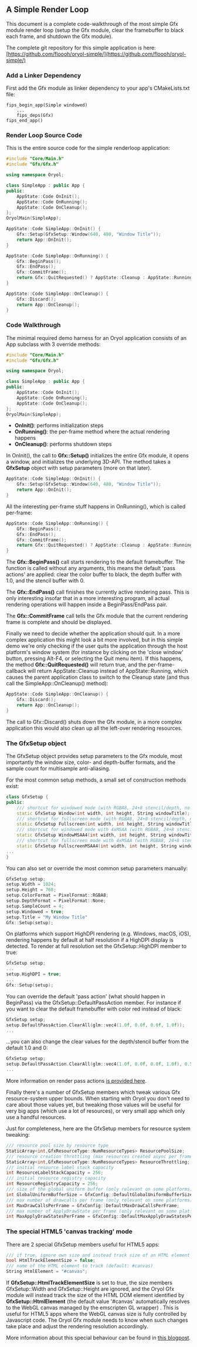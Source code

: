 ## A Simple Render Loop

This document is a complete code-walkthrough of the most simple Gfx module
render loop (setup the Gfx module, clear the framebuffer to black each
frame, and shutdown the Gfx module).

The complete git repository for this simple
application is here: [https://github.com/floooh/oryol-simple/](https://github.com/floooh/oryol-simple/)

### Add a Linker Dependency

First add the Gfx module as linker dependency to your app's CMakeLists.txt file:

```
fips_begin_app(Simple windowed)
    ...
    fips_deps(Gfx)
fips_end_app()
```

### Render Loop Source Code

This is the entire source code for the simple
renderloop application:

```cpp
#include "Core/Main.h"
#include "Gfx/Gfx.h"

using namespace Oryol;

class SimpleApp : public App {
public:
    AppState::Code OnInit();
    AppState::Code OnRunning();
    AppState::Code OnCleanup();
};
OryolMain(SimpleApp);

AppState::Code SimpleApp::OnInit() {
    Gfx::Setup(GfxSetup::Window(640, 480, "Window Title"));
    return App::OnInit();
}

AppState::Code SimpleApp::OnRunning() {
    Gfx::BeginPass();
    Gfx::EndPass();
    Gfx::CommitFrame();
    return Gfx::QuitRequested() ? AppState::Cleanup : AppState::Running;
}

AppState::Code SimpleApp::OnCleanup() {
    Gfx::Discard();
    return App::OnCleanup();
}
```

### Code Walkthrough

The minimal required demo harness for an Oryol application consists
of an App subclass with 3 override methods:

```cpp
#include "Core/Main.h"
#include "Gfx/Gfx.h"

using namespace Oryol;

class SimpleApp : public App {
public:
    AppState::Code OnInit();
    AppState::Code OnRunning();
    AppState::Code OnCleanup();
};
OryolMain(SimpleApp);
```

- **OnInit()**: performs initialization steps
- **OnRunning()**: the per-frame method where the actual rendering happens
- **OnCleanup()**: performs shutdown steps

In OnInit(), the call to **Gfx::Setup()** initializes the entire Gfx module,
it opens a window, and initializes the underlying 3D-API. The method takes a
**GfxSetup** object with setup parameters (more on that later).

```cpp
AppState::Code SimpleApp::OnInit() {
    Gfx::Setup(GfxSetup::Window(640, 480, "Window Title"));
    return App::OnInit();
}
```

All the interesting per-frame stuff happens in OnRunning(), which
is called per-frame:
```cpp
AppState::Code SimpleApp::OnRunning() {
    Gfx::BeginPass();
    Gfx::EndPass();
    Gfx::CommitFrame();
    return Gfx::QuitRequested() ? AppState::Cleanup : AppState::Running;
}
```

The **Gfx::BeginPass()** call starts rendering to the default
framebuffer. The function is called without any arguments, this 
means the default 'pass actions' are applied: clear the
color buffer to black, the depth buffer with 1.0, and the stencil buffer
with 0.

The **Gfx::EndPass()** call finishes the currently active rendering
pass. This is only interesting insofar that in a more interesting program,
all actual rendering operations will happen inside a BeginPass/EndPass pair.

The **Gfx::CommitFrame** call tells the Gfx module that the current
rendering frame is complete and should be displayed.

Finally we need to decide whether the application should quit. In a more
complex application this might look a bit more involved, but in this
simple demo we're only checking if the user quits the application
through the host platform's window system (for instance by clicking
on the 'close window' button, pressing Alt-F4, or selecting the
Quit menu item). If this happens, the method **Gfx::QuitRequested()**
will return true, and the per-frame-callback will return 
AppState::Cleanup instead of AppState::Running, which causes the 
parent application class to switch to the Cleanup state (and thus
call the SimpleApp::OnCleanup() method):

```cpp
AppState::Code SimpleApp::OnCleanup() {
    Gfx::Discard();
    return App::OnCleanup();
}
```
The call to Gfx::Discard() shuts down the Gfx module, in a more complex
application this would also clean up all the left-over rendering resources.

### The GfxSetup object

The GfxSetup object provides setup parameters to the Gfx module, most 
importantly the window size, color- and depth-buffer formats, and the
sample count for multisample anti-aliasing.

For the most common setup methods, a small set of construction methods
exist:

```cpp
class GfxSetup {
public:
    /// shortcut for windowed mode (with RGBA8, 24+8 stencil/depth, no MSAA)
    static GfxSetup Window(int width, int height, String windowTitle);
    /// shortcut for fullscreen mode (with RGBA8, 24+8 stencil/depth, no MSAA)
    static GfxSetup Fullscreen(int width, int height, String windowTitle);
    /// shortcut for windowed mode with 4xMSAA (with RGBA8, 24+8 stencil/depth)
    static GfxSetup WindowMSAA4(int width, int height, String windowTitle);
    /// shortcut for fullscreen mode with 4xMSAA (with RGBA8, 24+8 stencil/depth)
    static GfxSetup FullscreenMSAA4(int width, int height, String windowTitle);
...
}
```

You can also set or override the most common setup parameters manually:

```cpp
GfxSetup setup;
setup.Width = 1024;
setup.Height = 768;
setup.ColorFormat = PixelFormat::RGBA8;
setup.DepthFormat = PixelFormat::None;
setup.SampleCount = 4;
setup.Windowed = true;
setup.Title = "My Window Title"
Gfx::Setup(setup);
```

On platforms which support HighDPI rendering (e.g. Windows, macOS, iOS),
rendering happens by default at half resolution if a HighDPI display is
detected. To render at full resolution set the GfxSetup::HighDPI member to
true:

```cpp
GfxSetup setup;
...
setup.HighDPI = true;
...
Gfx::Setup(setup);
```

You can override the default 'pass action' (what should happen in BeginPass)
via the GfxSetup::DefaultPassAction member. For instance if you want to
clear the default framebuffer with color red instead of black:

```cpp
GfxSetup setup;
setup.DefaultPassAction.ClearAll(glm::vec4(1.0f, 0.0f, 0.0f, 1.0f));
...
```
...you can also change the clear values for the depth/stencil buffer from
the default 1.0 and 0:

```cpp
GfxSetup setup;
setup.DefaultPassAction.ClearAll(glm::vec4(1.0f, 0.0f, 0.0f, 1.0f), 0.5f, 255);
...
```

More information on render pass actions [is provided here](RenderPasses.md).

Finally there's a number of GfxSetup members which tweak various
Gfx resource-system upper bounds. When starting with Oryol you don't
need to care about those values yet, but tweaking those values will
be useful for very big apps (which use a lot of resources), or very small app
which only use a handful resources.

Just for completeness, here are the GfxSetup members for resource
system tweaking:

```cpp
/// resource pool size by resource type
StaticArray<int,GfxResourceType::NumResourceTypes> ResourcePoolSize;
/// resource creation throttling (max resources created async per frame)
StaticArray<int,GfxResourceType::NumResourceTypes> ResourceThrottling;
/// initial resource label stack capacity
int ResourceLabelStackCapacity = 256;
/// initial resource registry capacity
int ResourceRegistryCapacity = 256;
/// size of the global uniform buffer (only relevant on some platforms)
int GlobalUniformBufferSize = GfxConfig::DefaultGlobalUniformBufferSize;
/// max number of drawcalls per frame (only relevant on some platforms)
int MaxDrawCallsPerFrame = GfxConfig::DefaultMaxDrawCallsPerFrame;
/// max number of ApplyDrawState per frame (only relevant on some platforms)
int MaxApplyDrawStatesPerFrame = GfxConfig::DefaultMaxApplyDrawStatesPerFrame;
```

### The special HTML5 'canvas tracking' mode

There are 2 special GfxSetup members useful for HTML5 apps:

```cpp
/// if true, ignore own size and instead track size of an HTML element (emscripten only)
bool HtmlTrackElementSize = false;
/// name of the HTML element to track (default: #canvas)
String HtmlElement = "#canvas";
```

If **GfxSetup::HtmlTrackElementSize** is set to true, the size members
GfxSetup::Width and GfxSetup::Height are ignored, and the Oryol Gfx module
will instead track the size of the HTML DOM element identified by
**GfxSetup::HtmlElement** (the default value '#canvas' automatically
resolves to the WebGL canvas managed by the emscripten GL wrapper) . This is
useful for HTML5 apps where the WebGL canvas size is fully controlled by
Javascript code. The Oryol Gfx module needs to know when such changes take
place and adjust the rendering resolution accordingly.

More information about this special behaviour can be found in 
[this blogpost](http://floooh.github.io/2017/02/22/emsc-html.html).
